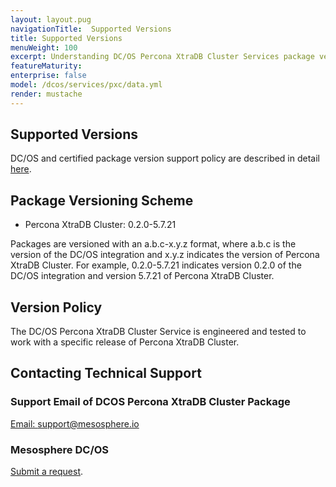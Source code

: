 ```yaml
---
layout: layout.pug
navigationTitle:  Supported Versions
title: Supported Versions
menuWeight: 100
excerpt: Understanding DC/OS Percona XtraDB Cluster Services package versioning
featureMaturity:
enterprise: false
model: /dcos/services/pxc/data.yml
render: mustache
---
```


## Supported Versions

DC/OS and certified package version support policy are described in detail [here](https://docs.mesosphere.com/version-policy/).

## Package Versioning Scheme

- Percona XtraDB Cluster: 0.2.0-5.7.21

Packages are versioned with an a.b.c-x.y.z format, where a.b.c is the version of the DC/OS integration and x.y.z indicates the version of Percona XtraDB Cluster. For example, 0.2.0-5.7.21 indicates version 0.2.0 of the DC/OS integration and version 5.7.21 of Percona XtraDB Cluster.

## Version Policy

The DC/OS Percona XtraDB Cluster Service is engineered and tested to work with a specific release of Percona XtraDB Cluster.

## Contacting Technical Support

### Support Email of DCOS Percona XtraDB Cluster Package

[Email: support@mesosphere.io](mailto:support@mesosphere.io)

### Mesosphere DC/OS
[Submit a request](https://support.mesosphere.com/hc/en-us/requests/new).
